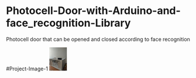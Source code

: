 # Photocell-Door-with-Arduino-and-face_recognition-Library
Photocell door that can be opened and closed according to face recognition

#Project-Image-1
<img src="https://github.com/HarunResitKarahan/Photocell-Door-with-Arduino-and-face_recognition-Library/blob/main/Photocell-Door-Image1.jpeg" width="48">
